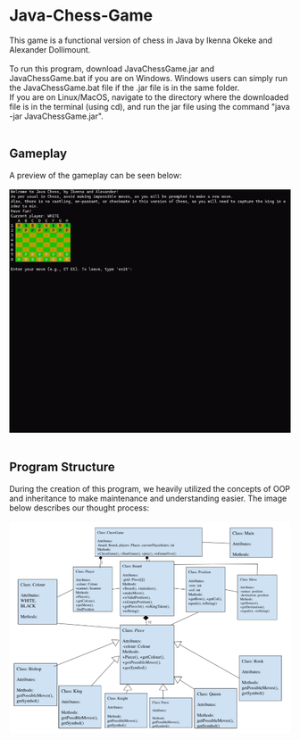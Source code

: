 # Java-Chess-Game
This game is a functional version of chess in Java by Ikenna Okeke and Alexander Dollimount.<br /><br />
To run this program, download JavaChessGame.jar and JavaChessGame.bat if you are on Windows. Windows users can simply run the JavaChessGame.bat file if the .jar file is in the same folder.<br />If you are on Linux/MacOS, navigate to the directory where the downloaded file is in the terminal (using cd), and run the jar file using the command "java -jar JavaChessGame.jar".<br /><br />
## Gameplay<br />
A preview of the gameplay can be seen below:<br /><br />
![](Chess-Program.gif)<br /><br />
## Program Structure<br />
During the creation of this program, we heavily utilized the concepts of OOP and inheritance to make maintenance and understanding easier. The image below describes our thought process:<br /><br />
![](Program-Chart.png)

